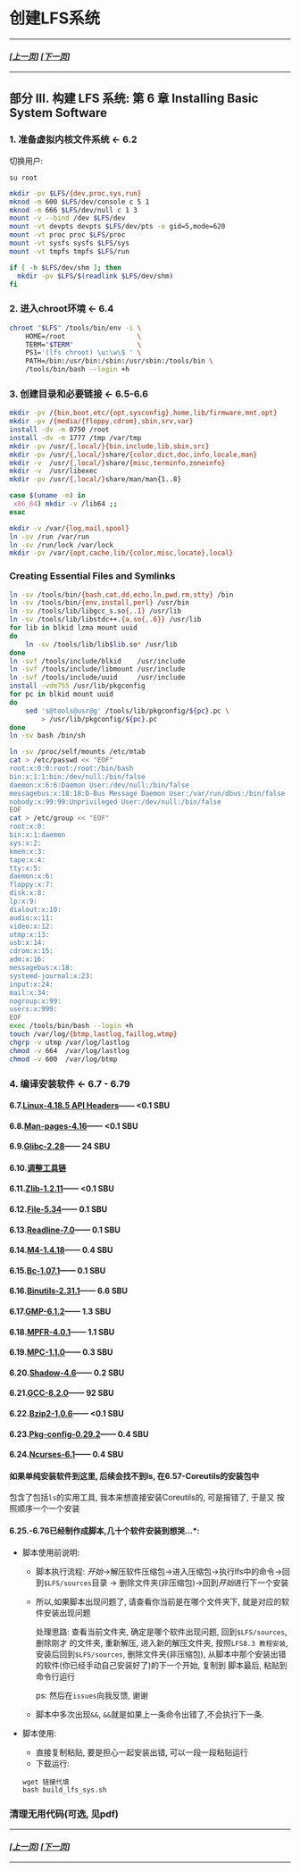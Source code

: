 # 创建LFS系统
------------------------------------------------
#### *[[上一页](002-prepare-tmp-system.md)] [[下一页](004-configure-lfs-system.md)]*
------------------------------------------------
## 部分 III. 构建 LFS 系统: 第 6 章 Installing Basic System Software
### 1. 准备虚拟内核文件系统 <- 6.2

切换用户:
```
su root
```

```bash
mkdir -pv $LFS/{dev,proc,sys,run} 
mknod -m 600 $LFS/dev/console c 5 1 
mknod -m 666 $LFS/dev/null c 1 3 
mount -v --bind /dev $LFS/dev
mount -vt devpts devpts $LFS/dev/pts -o gid=5,mode=620 
mount -vt proc proc $LFS/proc 
mount -vt sysfs sysfs $LFS/sys 
mount -vt tmpfs tmpfs $LFS/run 

if [ -h $LFS/dev/shm ]; then
  mkdir -pv $LFS/$(readlink $LFS/dev/shm)
fi
```

### 2. 进入chroot环境 <- 6.4
```bash
chroot "$LFS" /tools/bin/env -i \
    HOME=/root                  \
    TERM="$TERM"                \
    PS1='(lfs chroot) \u:\w\$ ' \
    PATH=/bin:/usr/bin:/sbin:/usr/sbin:/tools/bin \
    /tools/bin/bash --login +h
```
### 3. 创建目录和必要链接 <- 6.5-6.6
```bash
mkdir -pv /{bin,boot,etc/{opt,sysconfig},home,lib/firmware,mnt,opt}
mkdir -pv /{media/{floppy,cdrom},sbin,srv,var}
install -dv -m 0750 /root
install -dv -m 1777 /tmp /var/tmp
mkdir -pv /usr/{,local/}{bin,include,lib,sbin,src}
mkdir -pv /usr/{,local/}share/{color,dict,doc,info,locale,man}
mkdir -v  /usr/{,local/}share/{misc,terminfo,zoneinfo}
mkdir -v  /usr/libexec
mkdir -pv /usr/{,local/}share/man/man{1..8}

case $(uname -m) in
 x86_64) mkdir -v /lib64 ;;
esac

mkdir -v /var/{log,mail,spool}
ln -sv /run /var/run
ln -sv /run/lock /var/lock
mkdir -pv /var/{opt,cache,lib/{color,misc,locate},local}
```
### Creating Essential Files and Symlinks
```bash
ln -sv /tools/bin/{bash,cat,dd,echo,ln,pwd,rm,stty} /bin
ln -sv /tools/bin/{env,install,perl} /usr/bin
ln -sv /tools/lib/libgcc_s.so{,.1} /usr/lib
ln -sv /tools/lib/libstdc++.{a,so{,.6}} /usr/lib
for lib in blkid lzma mount uuid
do
    ln -sv /tools/lib/lib$lib.so* /usr/lib
done
ln -svf /tools/include/blkid    /usr/include
ln -svf /tools/include/libmount /usr/include
ln -svf /tools/include/uuid     /usr/include
install -vdm755 /usr/lib/pkgconfig
for pc in blkid mount uuid
do
    sed 's@tools@usr@g' /tools/lib/pkgconfig/${pc}.pc \
        > /usr/lib/pkgconfig/${pc}.pc
done
ln -sv bash /bin/sh

ln -sv /proc/self/mounts /etc/mtab
cat > /etc/passwd << "EOF"
root:x:0:0:root:/root:/bin/bash
bin:x:1:1:bin:/dev/null:/bin/false
daemon:x:6:6:Daemon User:/dev/null:/bin/false
messagebus:x:18:18:D-Bus Message Daemon User:/var/run/dbus:/bin/false
nobody:x:99:99:Unprivileged User:/dev/null:/bin/false
EOF
cat > /etc/group << "EOF"
root:x:0:
bin:x:1:daemon
sys:x:2:
kmem:x:3:
tape:x:4:
tty:x:5:
daemon:x:6:
floppy:x:7:
disk:x:8:
lp:x:9:
dialout:x:10:
audio:x:11:
video:x:12:
utmp:x:13:
usb:x:14:
cdrom:x:15:
adm:x:16:
messagebus:x:18:
systemd-journal:x:23:
input:x:24:
mail:x:34:
nogroup:x:99:
users:x:999:
EOF
exec /tools/bin/bash --login +h
touch /var/log/{btmp,lastlog,faillog,wtmp}
chgrp -v utmp /var/log/lastlog
chmod -v 664  /var/log/lastlog
chmod -v 600  /var/log/btmp
```
### 4. 编译安装软件 <- 6.7 - 6.79
#### 6.7.[Linux-4.18.5 API Headers](lfs-system/001-linux-header.md)—— <0.1 SBU
#### 6.8.[Man-pages-4.16](lfs-system/002-man.md)—— <0.1 SBU
#### 6.9.[Glibc-2.28](lfs-system/003-glibc.md)—— 24 SBU
#### 6.10.[调整工具链](lfs-system/004-adjust-tool.md)
#### 6.11.[Zlib-1.2.11](lfs-system/005-zlib.md)—— <0.1 SBU
#### 6.12.[File-5.34](lfs-system/006-file.md)—— 0.1 SBU
#### 6.13.[Readline-7.0](lfs-system/007-readline.md)—— 0.1 SBU
#### 6.14.[M4-1.4.18](lfs-system/008-m4.md)—— 0.4 SBU
#### 6.15.[Bc-1.07.1](lfs-system/009-bc.md)—— 0.1 SBU
#### 6.16.[Binutils-2.31.1](lfs-system/010-binutils.md)—— 6.6 SBU
#### 6.17.[GMP-6.1.2](lfs-system/011-gmp.md)—— 1.3 SBU
#### 6.18.[MPFR-4.0.1](lfs-system/012-mpfr.md)—— 1.1 SBU
#### 6.19.[MPC-1.1.0](lfs-system/013-mpc.md)—— 0.3 SBU
#### 6.20.[Shadow-4.6](lfs-system/014-shadow.md)—— 0.2 SBU
#### 6.21.[GCC-8.2.0](lfs-system/015-gcc.md)—— 92 SBU
#### 6.22.[Bzip2-1.0.6](lfs-system/016-bzip2.md)—— <0.1 SBU
#### 6.23.[Pkg-config-0.29.2](lfs-system/017-pkgconfig.md)—— 0.4 SBU
#### 6.24.[Ncurses-6.1](lfs-system/018-ncurses.md)—— 0.4 SBU

#### 如果单纯安装软件到这里, 后续会找不到ls, 在6.57-Coreutils的安装包中
包含了包括`ls`的实用工具, 我本来想直接安装Coreutils的, 可是报错了, 于是又
按照顺序一个一个安装

#### 6.25.-6.76已经制作成脚本,几十个软件安装到想哭...*:
* 脚本使用前说明:

    * 脚本执行流程: *开始*->解压软件压缩包->进入压缩包->执行lfs中的命令->回到`$LFS/sources`目录
    -> 删除文件夹(非压缩包)->回到*开始*进行下一个安装

    * 所以,如果脚本出现问题了, 请查看你当前是在哪个文件夹下, 就是对应的软件安装出现问题

      处理思路: 查看当前文件夹, 确定是哪个软件出现问题, 回到`$LFS/sources`, 删除刚才
      的文件夹, 重新解压, 进入新的解压文件夹, 按照`LFS8.3 教程安装`, 安装后回到`$LFS/sources`,
      删除文件夹(非压缩包), 从脚本中那个安装出错的软件(你已经手动自己安装好了)的下一个开始, 复制到
      脚本最后, 粘贴到命令行运行

      ps: 然后在`issues`向我反馈, 谢谢

    * 脚本中多次出现`&&`, `&&`就是如果上一条命令出错了,不会执行下一条.

* 脚本使用:
    * 直接复制粘贴, 要是担心一起安装出错, 可以一段一段粘贴运行
    * 下载运行:
    ```
    wget 链接代填
    bash build_lfs_sys.sh
    ```

### 清理无用代码(可选, 见pdf)

------------------------------------------------
#### *[[上一页](002-prepare-tmp-system.md)] [[下一页](004-configure-lfs-system.md)]*
------------------------------------------------
